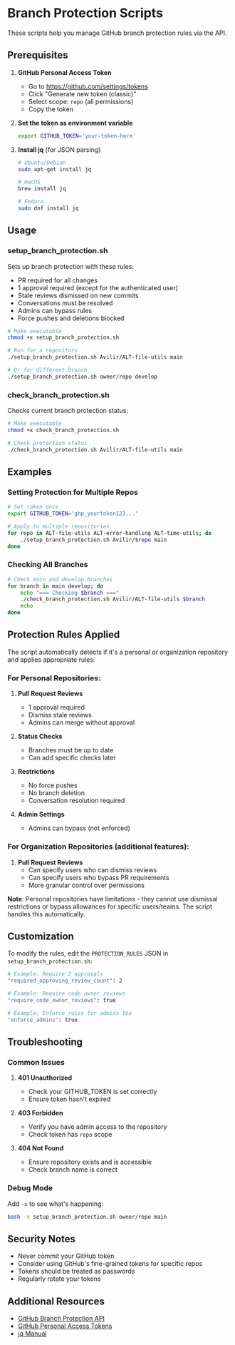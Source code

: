 # Branch Protection Scripts

These scripts help you manage GitHub branch protection rules via the API.

## Prerequisites

1. **GitHub Personal Access Token**
   - Go to https://github.com/settings/tokens
   - Click "Generate new token (classic)"
   - Select scope: `repo` (all permissions)
   - Copy the token

2. **Set the token as environment variable**
   ```bash
   export GITHUB_TOKEN='your-token-here'
   ```

3. **Install jq** (for JSON parsing)
   ```bash
   # Ubuntu/Debian
   sudo apt-get install jq
   
   # macOS
   brew install jq
   
   # Fedora
   sudo dnf install jq
   ```

## Usage

### setup_branch_protection.sh

Sets up branch protection with these rules:
- PR required for all changes
- 1 approval required (except for the authenticated user)
- Stale reviews dismissed on new commits
- Conversations must be resolved
- Admins can bypass rules
- Force pushes and deletions blocked

```bash
# Make executable
chmod +x setup_branch_protection.sh

# Run for a repository
./setup_branch_protection.sh Avilir/ALT-file-utils main

# Or for different branch
./setup_branch_protection.sh owner/repo develop
```

### check_branch_protection.sh

Checks current branch protection status:

```bash
# Make executable
chmod +x check_branch_protection.sh

# Check protection status
./check_branch_protection.sh Avilir/ALT-file-utils main
```

## Examples

### Setting Protection for Multiple Repos

```bash
# Set token once
export GITHUB_TOKEN='ghp_yourtoken123...'

# Apply to multiple repositories
for repo in ALT-file-utils ALT-error-handling ALT-time-utils; do
    ./setup_branch_protection.sh Avilir/$repo main
done
```

### Checking All Branches

```bash
# Check main and develop branches
for branch in main develop; do
    echo "=== Checking $branch ==="
    ./check_branch_protection.sh Avilir/ALT-file-utils $branch
    echo
done
```

## Protection Rules Applied

The script automatically detects if it's a personal or organization repository and applies appropriate rules:

### For Personal Repositories:
1. **Pull Request Reviews**
   - 1 approval required
   - Dismiss stale reviews
   - Admins can merge without approval

2. **Status Checks**
   - Branches must be up to date
   - Can add specific checks later

3. **Restrictions**
   - No force pushes
   - No branch deletion
   - Conversation resolution required

4. **Admin Settings**
   - Admins can bypass (not enforced)

### For Organization Repositories (additional features):
1. **Pull Request Reviews**
   - Can specify users who can dismiss reviews
   - Can specify users who bypass PR requirements
   - More granular control over permissions

**Note**: Personal repositories have limitations - they cannot use dismissal restrictions or bypass allowances for specific users/teams. The script handles this automatically.

## Customization

To modify the rules, edit the `PROTECTION_RULES` JSON in `setup_branch_protection.sh`:

```bash
# Example: Require 2 approvals
"required_approving_review_count": 2

# Example: Require code owner reviews
"require_code_owner_reviews": true

# Example: Enforce rules for admins too
"enforce_admins": true
```

## Troubleshooting

### Common Issues

1. **401 Unauthorized**
   - Check your GITHUB_TOKEN is set correctly
   - Ensure token hasn't expired

2. **403 Forbidden**
   - Verify you have admin access to the repository
   - Check token has `repo` scope

3. **404 Not Found**
   - Ensure repository exists and is accessible
   - Check branch name is correct

### Debug Mode

Add `-x` to see what's happening:
```bash
bash -x setup_branch_protection.sh owner/repo main
```

## Security Notes

- Never commit your GitHub token
- Consider using GitHub's fine-grained tokens for specific repos
- Tokens should be treated as passwords
- Regularly rotate your tokens

## Additional Resources

- [GitHub Branch Protection API](https://docs.github.com/en/rest/branches/branch-protection)
- [GitHub Personal Access Tokens](https://docs.github.com/en/authentication/keeping-your-account-and-data-secure/creating-a-personal-access-token)
- [jq Manual](https://stedolan.github.io/jq/manual/)
